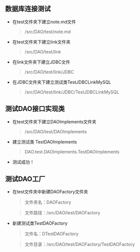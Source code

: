 ## 数据库连接测试

* 在test文件夹下建立note.md文件
    > /src/DAO/test/note.md
   
* 在test文件夹下建立link文件夹
    > /src/DAO/test/link
    
* 在link文件夹下建立JDBC文件
    > /src/DAO/test/link/JDBC
    
* 在JDBC文件夹下建立测试类TestJDBCLinkMySQL
    > /src/DAO/test/link/JDBC/TestJDBCLinkMySQL
    
## 测试DAO接口实现类

* 在test文件夹下建立DAOImplements文件夹
    > /src/DAO/test/DAOImplements
    
* 建立测试类 TestDAOImplements
    > DAO.test.DAOImplements.TestDAOImplements
    
* 测试成功！

## 测试DAO工厂

* 在test文件夹中新建DAOFactory文件夹

    > 文件夹名：DAOFactory
    
    > 文件路径：/src/DAO/test/DAOFactory

* 新建测试类TestDAOFactory

    > 文件名：DTestDAOFactory

    > 文件目录：/src/DAO/test/DAOFactory/TestDAOFactory
    